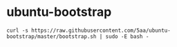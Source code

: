# ubuntu-bootstrap
    curl -s https://raw.githubusercontent.com/5aa/ubuntu-bootstrap/master/bootstrap.sh | sudo -E bash -
